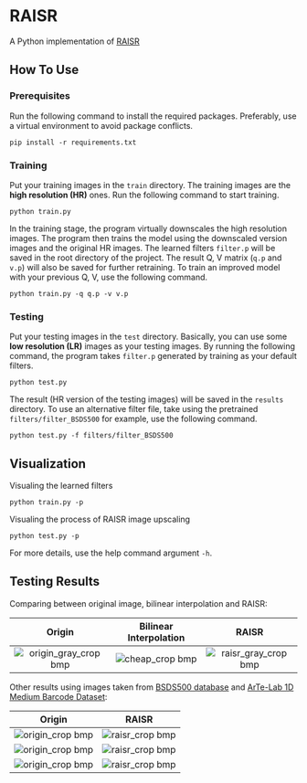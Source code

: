 # RAISR

A Python implementation of [RAISR](http://ieeexplore.ieee.org/document/7744595/)

## How To Use

### Prerequisites

Run the following command to install the required packages. Preferably, use a virtual environment to avoid package conflicts.

```
pip install -r requirements.txt
```

### Training

Put your training images in the `train` directory. The training images are the **high resolution (HR)** ones. Run the following command to start training.

```
python train.py
```

In the training stage, the program virtually downscales the high resolution images. The program then trains the model using the downscaled version images and the original HR images. The learned filters `filter.p` will be saved in the root directory of the project.
The result Q, V matrix (`q.p` and `v.p`) will also be saved for further retraining. To train an improved model with your previous Q, V, use the following command.

```
python train.py -q q.p -v v.p
```

### Testing

Put your testing images in the `test` directory. Basically, you can use some **low resolution (LR)** images as your testing images. By running the following command, the program takes `filter.p` generated by training as your default filters.

```
python test.py
```

The result (HR version of the testing images) will be saved in the `results` directory.
To use an alternative filter file, take using the pretrained `filters/filter_BSDS500` for example, use the following command.

```
python test.py -f filters/filter_BSDS500
```

## Visualization

Visualing the learned filters

```
python train.py -p
```

Visualing the process of RAISR image upscaling

```
python test.py -p
```

For more details, use the help command argument `-h`.

## Testing Results

Comparing between original image, bilinear interpolation and RAISR:

|         Origin         | Bilinear Interpolation |         RAISR          |
|:----------------------:|:----------------------:|:----------------------:|
|![origin_gray_crop bmp](https://user-images.githubusercontent.com/12198424/27002908-28a69cf2-4e1f-11e7-954d-1135950cd760.png)|![cheap_crop bmp](https://user-images.githubusercontent.com/12198424/27002909-28a7834c-4e1f-11e7-875e-30bb4eaaa0d3.png)|![raisr_gray_crop bmp](https://user-images.githubusercontent.com/12198424/27002910-28ae90f6-4e1f-11e7-83e5-3e63ca07b308.png)|

Other results using images taken from [BSDS500 database](https://www2.eecs.berkeley.edu/Research/Projects/CS/vision/grouping/resources.html) and [ArTe-Lab 1D Medium Barcode Dataset](http://artelab.dista.uninsubria.it/downloads/datasets/barcode/medium_barcode_1d/medium_barcode_1d.html):

|     Origin    |     RAISR     |
|:-------------:|:-------------:|
|![origin_crop bmp](https://user-images.githubusercontent.com/12198424/27002925-81cf7f88-4e1f-11e7-8a75-4975db1d37b8.png)|![raisr_crop bmp](https://user-images.githubusercontent.com/12198424/27002926-81d126b2-4e1f-11e7-8814-f2fce323caac.png)|
|![origin_crop bmp](https://user-images.githubusercontent.com/12198424/27002932-a39f6cc2-4e1f-11e7-9dea-3aa79a9d9764.png)|![raisr_crop bmp](https://user-images.githubusercontent.com/12198424/27002933-a3a248ac-4e1f-11e7-9c81-807d3a5eac90.png)|
|![origin_crop bmp](https://user-images.githubusercontent.com/12198424/27002942-c9ba697a-4e1f-11e7-8743-d41be65c09d3.png)|![raisr_crop bmp](https://user-images.githubusercontent.com/12198424/27002943-c9bcefd8-4e1f-11e7-9e55-bf5d93f17a9c.png)|
